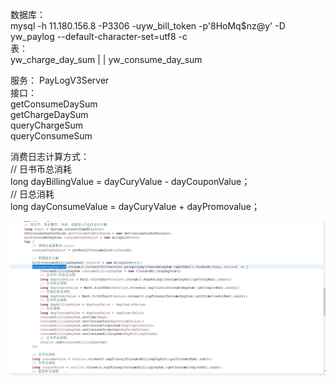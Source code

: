 数据库：  
mysql -h 11.180.156.8 -P3306 -uyw_bill_token -p'8HoMq$nz@y' -D yw_paylog  --default-character-set=utf8 -c  
表：  
yw_charge_day_sum   |
| yw_consume_day_sum

服务：  PayLogV3Server  
接口：  
getConsumeDaySum  
getChargeDaySum  
queryChargeSum  
queryConsumeSum  


消费日志计算方式：  
// 日书币总消耗  
long dayBillingValue = dayCuryValue - dayCouponValue；  
// 日总消耗  
long dayConsumeValue = dayCuryValue + dayPromovalue；

![alt text](企业微信截图_17168954613114.png)